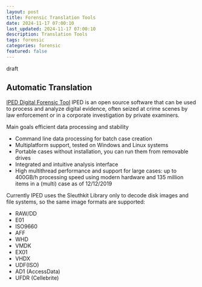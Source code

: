 ```yaml
---
layout: post
title: Forensic Translation Tools 
date: 2024-11-17 07:00:10
last_updated: 2024-11-17 07:00:10
description: Translation Tools
tags: forensic
categories: forensic
featured: false
---
```

draft

## Automatic Translation
[IPED Digital Forensic Tool]: https://github.com/sepinf-inc/IPED "IPED Digital Forensic Tool"
[IPED Digital Forensic Tool]
IPED is an open source software that can be used to process and analyze digital evidence, 
often seized at crime scenes by law enforcement or in a corporate investigation by private examiners.

Main goals efficient data processing and stability
* Command line data processing for batch case creation 
* Multiplatform support, tested on Windows and Linux systems 
* Portable cases without installation, you can run them from removable drives 
* Integrated and intuitive analysis interface 
* High multithread performance and support for large cases: up to 400GB/h processing speed using modern hardware and 135 million items in a (multi) case as of 12/12/2019

Currently IPED uses the Sleuthkit Library only to decode disk images and file systems, 
so the same image formats are supported: 
* RAW/DD
* E01
* ISO9660
* AFF
* WHD
* VMDK
* EX01
* VHDX
* UDF(ISO)
* AD1 (AccessData) 
* UFDR (Cellebrite)

